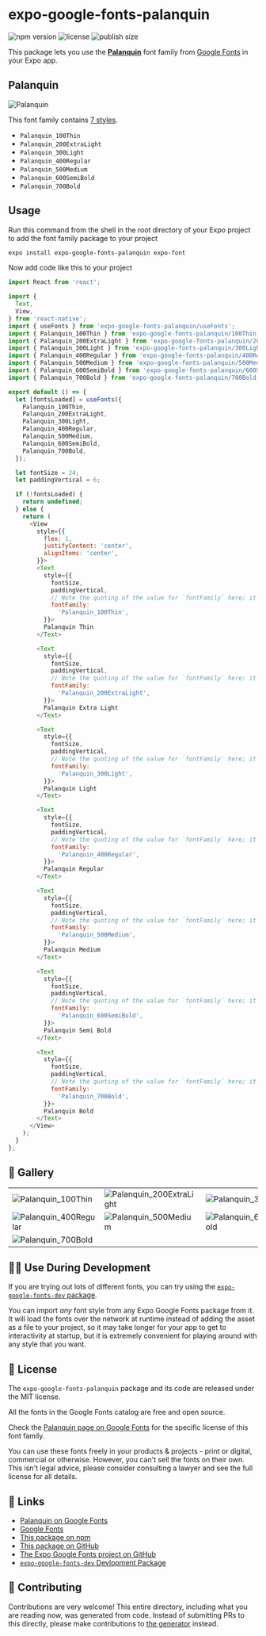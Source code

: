 # expo-google-fonts-palanquin

![npm version](https://flat.badgen.net/npm/v/expo-google-fonts-palanquin)
![license](https://flat.badgen.net/github/license/expo/google-fonts)
![publish size](https://flat.badgen.net/packagephobia/install/expo-google-fonts-palanquin)

This package lets you use the [**Palanquin**](https://fonts.google.com/specimen/Palanquin) font family from [Google Fonts](https://fonts.google.com/) in your Expo app.

## Palanquin

![Palanquin](./font-family.png)

This font family contains [7 styles](#-gallery).

- `Palanquin_100Thin`
- `Palanquin_200ExtraLight`
- `Palanquin_300Light`
- `Palanquin_400Regular`
- `Palanquin_500Medium`
- `Palanquin_600SemiBold`
- `Palanquin_700Bold`

## Usage

Run this command from the shell in the root directory of your Expo project to add the font family package to your project
```sh
expo install expo-google-fonts-palanquin expo-font
```

Now add code like this to your project
```js
import React from 'react';

import {
  Text,
  View,
} from 'react-native';
import { useFonts } from 'expo-google-fonts-palanquin/useFonts';
import { Palanquin_100Thin } from 'expo-google-fonts-palanquin/100Thin';
import { Palanquin_200ExtraLight } from 'expo-google-fonts-palanquin/200ExtraLight';
import { Palanquin_300Light } from 'expo-google-fonts-palanquin/300Light';
import { Palanquin_400Regular } from 'expo-google-fonts-palanquin/400Regular';
import { Palanquin_500Medium } from 'expo-google-fonts-palanquin/500Medium';
import { Palanquin_600SemiBold } from 'expo-google-fonts-palanquin/600SemiBold';
import { Palanquin_700Bold } from 'expo-google-fonts-palanquin/700Bold';

export default () => {
  let [fontsLoaded] = useFonts({
    Palanquin_100Thin,
    Palanquin_200ExtraLight,
    Palanquin_300Light,
    Palanquin_400Regular,
    Palanquin_500Medium,
    Palanquin_600SemiBold,
    Palanquin_700Bold,
  });

  let fontSize = 24;
  let paddingVertical = 6;

  if (!fontsLoaded) {
    return undefined;
  } else {
    return (
      <View
        style={{
          flex: 1,
          justifyContent: 'center',
          alignItems: 'center',
        }}>
        <Text
          style={{
            fontSize,
            paddingVertical,
            // Note the quoting of the value for `fontFamily` here; it expects a string!
            fontFamily:
              'Palanquin_100Thin',
          }}>
          Palanquin Thin
        </Text>

        <Text
          style={{
            fontSize,
            paddingVertical,
            // Note the quoting of the value for `fontFamily` here; it expects a string!
            fontFamily:
              'Palanquin_200ExtraLight',
          }}>
          Palanquin Extra Light
        </Text>

        <Text
          style={{
            fontSize,
            paddingVertical,
            // Note the quoting of the value for `fontFamily` here; it expects a string!
            fontFamily:
              'Palanquin_300Light',
          }}>
          Palanquin Light
        </Text>

        <Text
          style={{
            fontSize,
            paddingVertical,
            // Note the quoting of the value for `fontFamily` here; it expects a string!
            fontFamily:
              'Palanquin_400Regular',
          }}>
          Palanquin Regular
        </Text>

        <Text
          style={{
            fontSize,
            paddingVertical,
            // Note the quoting of the value for `fontFamily` here; it expects a string!
            fontFamily:
              'Palanquin_500Medium',
          }}>
          Palanquin Medium
        </Text>

        <Text
          style={{
            fontSize,
            paddingVertical,
            // Note the quoting of the value for `fontFamily` here; it expects a string!
            fontFamily:
              'Palanquin_600SemiBold',
          }}>
          Palanquin Semi Bold
        </Text>

        <Text
          style={{
            fontSize,
            paddingVertical,
            // Note the quoting of the value for `fontFamily` here; it expects a string!
            fontFamily:
              'Palanquin_700Bold',
          }}>
          Palanquin Bold
        </Text>
      </View>
    );
  }
};

```

## 🔡 Gallery


||||
|-|-|-|
|![Palanquin_100Thin](.//100Thin/Palanquin_100Thin.ttf.png)|![Palanquin_200ExtraLight](.//200ExtraLight/Palanquin_200ExtraLight.ttf.png)|![Palanquin_300Light](.//300Light/Palanquin_300Light.ttf.png)||
|![Palanquin_400Regular](.//400Regular/Palanquin_400Regular.ttf.png)|![Palanquin_500Medium](.//500Medium/Palanquin_500Medium.ttf.png)|![Palanquin_600SemiBold](.//600SemiBold/Palanquin_600SemiBold.ttf.png)||
|![Palanquin_700Bold](.//700Bold/Palanquin_700Bold.ttf.png)||||


## 👩‍💻 Use During Development

If you are trying out lots of different fonts, you can try using the [`expo-google-fonts-dev` package](https://github.com/freeboub/google-fonts/tree/master/font-packages/dev#readme).

You can import *any* font style from any Expo Google Fonts package from it. It will load the fonts
over the network at runtime instead of adding the asset as a file to your project, so it may take longer
for your app to get to interactivity at startup, but it is extremely convenient
for playing around with any style that you want.

## 📖 License

The `expo-google-fonts-palanquin` package and its code are released under the MIT license.

All the fonts in the Google Fonts catalog are free and open source.

Check the [Palanquin page on Google Fonts](https://fonts.google.com/specimen/Palanquin) for the specific license of this font family.

You can use these fonts freely in your products & projects - print or digital, commercial or otherwise. However, you can't sell the fonts on their own. This isn't legal advice, please consider consulting a lawyer and see the full license for all details.

## 🔗 Links

- [Palanquin on Google Fonts](https://fonts.google.com/specimen/Palanquin)
- [Google Fonts](https://fonts.google.com/)
- [This package on npm](https://www.npmjs.com/package/expo-google-fonts-palanquin)
- [This package on GitHub](https://github.com/freeboub/google-fonts/tree/master/font-packages/palanquin)
- [The Expo Google Fonts project on GitHub](https://github.com/freeboub/google-fonts)
- [`expo-google-fonts-dev` Devlopment Package](https://github.com/freeboub/google-fonts/tree/master/font-packages/dev)

## 🤝 Contributing

Contributions are very welcome! This entire directory, including what you are reading now, was generated from code. Instead of submitting PRs to this directly, please make contributions to [the generator](https://github.com/freeboub/google-fonts/tree/master/packages/generator) instead.
